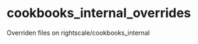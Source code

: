 cookbooks_internal_overrides
============================

Overriden files on rightscale/cookbooks_internal
